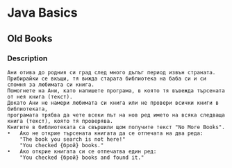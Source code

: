 # Java Basics

## Old Books

### Description
    Ани отива до родния си град след много дълъг период извън страната. 
    Прибирайки се вкъщи, тя вижда старата библиотека на баба си и си спомня за любимата си книга.
    Помогнете на Ани, като напишете програма, в която тя въвежда търсената от нея книга (текст). 
    Докато Ани не намери любимата си книга или не провери всички книги в библиотеката, 
    програмата трябва да чете всеки път на нов ред името на всяка следваща книга (текст), която тя проверява.
    Книгите в библиотеката са свършили щом получите текст "No More Books". 
    •	Ако не открие търсената книгата да се отпечата на два реда:
    	"The book you search is not here!" 
        "You checked {брой} books." 
    •	Ако открие книгата си се отпечатва един ред: 
    	"You checked {брой} books and found it."